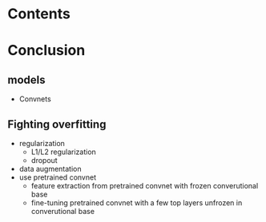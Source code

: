 # Contents

# Conclusion

## models

- Convnets

## Fighting overfitting

- regularization
  - L1/L2 regularization
  - dropout
- data augmentation
- use pretrained convnet
  - feature extraction from pretrained convnet with frozen converutional base 
  - fine-tuning pretrained convnet with a few top layers unfrozen in converutional base 